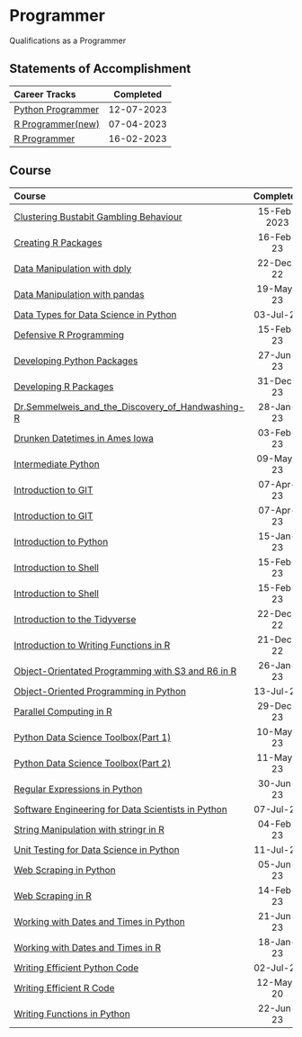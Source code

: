 # Programmer
 Qualifications as a Programmer

## Statements of Accomplishment

|                                          Career Tracks                                          | Completed  |
| :---------------------------------------------------------------------------------------------- | :--------: |
| [Python Programmer](https://github.com/Katsuvest/Programmer/tree/master/Python_Programmer.pdf)  | 12-07-2023 |
| [R Programmer(new)](https://github.com/Katsuvest/Programmer/tree/master/R_Programmer_(new).pdf) | 07-04-2023 |
| [R Programmer](https://github.com/Katsuvest/Programmer/tree/master/R_Programmer.pdf)            | 16-02-2023 |

## Course

|                                                                            Course                                                                             |  Completed   |                                       Topic                                       |   Technology   |
| :------------------------------------------------------------------------------------------------------------------------------------------------------------ | :----------: | :-------------------------------------------------------------------------------: | :------------: |
| [Clustering Bustabit Gambling Behaviour](https://github.com/Katsuvest/Projects/tree/master/Clustering_Bustabit_Gambling_Behaviour)                            |  15-Feb-2023 |          [Projects](https://github.com/Katsuvest/Projects/tree/master/)           |  R_Programming |
| [Creating R Packages](https://github.com/Katsuvest/Programming/tree/master/Creating_R_Packages)                                                               |  16-Feb-23   |        [Programming](https://github.com/Katsuvest/Programming/tree/master/)       |  R_Programming |
| [Data Manipulation with dply](https://github.com/Katsuvest/Data-Manipulation/tree/master/Data_Manipulation_with_dply)                                         |  22-Dec-22   |  [Data-Manipulation](https://github.com/Katsuvest/Data-Manipulation/tree/master/) |  R_Programming |
| [Data Manipulation with pandas](https://github.com/Katsuvest/Data-Manipulation/tree/master/Data_Manipulation_with_pandas)                                     |  19-May-23   |  [Data-Manipulation](https://github.com/Katsuvest/Data-Manipulation/tree/master/) |     Python     |
| [Data Types for Data Science in Python](https://github.com/Katsuvest/Programming/tree/master/Data_Types_for_Data_Science_in_Python)                           |  03-Jul-23   |        [Programming](https://github.com/Katsuvest/Programming/tree/master/)       |     Python     |
| [Defensive R Programming](https://github.com/Katsuvest/Programming/tree/master/Defensive_R_Programming)                                                       |  15-Feb-23   |        [Programming](https://github.com/Katsuvest/Programming/tree/master/)       |  R_Programming |
| [Developing Python Packages](https://github.com/Katsuvest/Programming/tree/master/Developing_Python_Packages)                                                 |  27-Jun-23   |        [Programming](https://github.com/Katsuvest/Programming/tree/master/)       |     Python     |
| [Developing R Packages](https://github.com/Katsuvest/Programming/tree/master/Developing_R_Packages)                                                           |  31-Dec-23   |        [Programming](https://github.com/Katsuvest/Programming/tree/master/)       |  R_Programming |
| [Dr.Semmelweis_and_the_Discovery_of_Handwashing-R](https://github.com/Katsuvest/Projects/tree/master/Dr.Semmelweis_and_the_Discovery_of_Handwashing-R)    |  28-Jan-23   |           [Projects](https://github.com/Katsuvest/Projects/tree/master/)          |  R_Programming |
| [Drunken Datetimes in Ames Iowa](https://github.com/Katsuvest/Projects/tree/master/Drunken_Datetimes_in_Ames_Iowa)                                          |  03-Feb-23   |           [Projects](https://github.com/Katsuvest/Projects/tree/master/)          |  R_Programming |
| [Intermediate Python](https://github.com/Katsuvest/Programming/tree/master/Intermediate_Python)                                                               |  09-May-23   |        [Programming](https://github.com/Katsuvest/Programming/tree/master/)       |     Python     |
| [Introduction to GIT](https://github.com/Katsuvest/Programming/tree/master/Introduction_to_GIT)                                                               |  07-Apr-23   |        [Programming](https://github.com/Katsuvest/Programming/tree/master/)       |     Python     |
| [Introduction to GIT](https://github.com/Katsuvest/Programming/tree/master/Introduction_to_GIT)                                                               |  07-Apr-23   |        [Programming](https://github.com/Katsuvest/Programming/tree/master/)       |  R_Programming |
| [Introduction to Python](https://github.com/Katsuvest/Programming/tree/master/Introduction_to_Python)                                                         |  15-Jan-23   |        [Programming](https://github.com/Katsuvest/Programming/tree/master/)       |     Python     |
| [Introduction to Shell](https://github.com/Katsuvest/Programming/tree/master/Introduction_to_Shell)                                                           |  15-Feb-23   |        [Programming](https://github.com/Katsuvest/Programming/tree/master/)       |     Python     |
| [Introduction to Shell](https://github.com/Katsuvest/Programming/tree/master/Introduction_to_Shell)                                                           |  15-Feb-23   |        [Programming](https://github.com/Katsuvest/Programming/tree/master/)       |  R_Programming |
| [Introduction to the Tidyverse](https://github.com/Katsuvest/Programming/tree/master/Introduction_to_the_Tidyverse)                                           |  22-Dec-22   |        [Programming](https://github.com/Katsuvest/Programming/tree/master/)       |  R_Programming |
| [Introduction to Writing Functions in R](https://github.com/Katsuvest/Programming/tree/master/Introduction_to_Writing_Functions_in_R)                         |  21-Dec-22   |        [Programming](https://github.com/Katsuvest/Programming/tree/master/)       |  R_Programming |
| [Object-Orientated Programming with S3 and R6 in R](https://github.com/Katsuvest/Programming/tree/master/Object-Orientated_Programming_with_S3_and_R6_in_R)   |  26-Jan-23   |        [Programming](https://github.com/Katsuvest/Programming/tree/master/)       |  R_Programming |
| [Object-Oriented Programming in Python](https://github.com/Katsuvest/Programming/tree/master/Object-Oriented_Programming_in_Python)                           |  13-Jul-23   |        [Programming](https://github.com/Katsuvest/Programming/tree/master/)       |     Python     |
| [Parallel Computing in R](https://github.com/Katsuvest/Programming/tree/master/Parallel_Computing_in_R)                                                       |  29-Dec-23   |        [Programming](https://github.com/Katsuvest/Programming/tree/master/)       |  R_Programming |
| [Python Data Science Toolbox(Part 1)](https://github.com/Katsuvest/Programming/tree/master/Python_Data_Science_Toolbox(Part_1))                               |  10-May-23   |        [Programming](https://github.com/Katsuvest/Programming/tree/master/)       |     Python     |
| [Python Data Science Toolbox(Part 2)](https://github.com/Katsuvest/Programming/tree/master/Python_Data_Science_Toolbox(Part_2))                               |  11-May-23   |        [Programming](https://github.com/Katsuvest/Programming/tree/master/)       |     Python     |
| [Regular Expressions in Python](https://github.com/Katsuvest/Data-Manipulation/tree/master/Regular_Expressions_in_Python)                                     |  30-Jun-23   |  [Data-Manipulation](https://github.com/Katsuvest/Data-Manipulation/tree/master/) |     Python     |
| [Software Engineering for Data Scientists in Python](https://github.com/Katsuvest/Programming/tree/master/Software_Engineering_for_Data_Scientists_in_Python) |  07-Jul-23   |        [Programming](https://github.com/Katsuvest/Programming/tree/master/)       |     Python     |
| [String Manipulation with stringr in R](https://github.com/Katsuvest/Programming/tree/master/String_Manipulation_with_stringr_in_R)                           |  04-Feb-23   |        [Programming](https://github.com/Katsuvest/Programming/tree/master/)       |  R_Programming |
| [Unit Testing for Data Science in Python](https://github.com/Katsuvest/Programming/tree/master/Unit_Testing_for_Data_Science_in_Python)                       |  11-Jul-23   |        [Programming](https://github.com/Katsuvest/Programming/tree/master/)       |     Python     |
| [Web Scraping in Python](https://github.com/Katsuvest/Data-Preparation/tree/master/Web_Scraping_in_Python)                                                    |  05-Jun-23   |   [Data-Preparation](https://github.com/Katsuvest/Data-Preparation/tree/master/)  |     Python     |
| [Web Scraping in R](https://github.com/Katsuvest/Data-Preparation/tree/master/Web_Scraping_in_R)                                                              |  14-Feb-23   |   [Data-Preparation](https://github.com/Katsuvest/Data-Preparation/tree/master/)  |  R_Programming |
| [Working with Dates and Times in Python](https://github.com/Katsuvest/Programming/tree/master/Working_with_Dates_and_Times_in_Python)                         |  21-Jun-23   |        [Programming](https://github.com/Katsuvest/Programming/tree/master/)       |     Python     |
| [Working with Dates and Times in R](https://github.com/Katsuvest/Programming/tree/master/Working_with_Dates_and_Times_in_R)                                   |  18-Jan-23   |        [Programming](https://github.com/Katsuvest/Programming/tree/master/)       |  R_Programming |
| [Writing Efficient Python Code](https://github.com/Katsuvest/Programming/tree/master/Writing_Efficient_Python_Code)                                           |  02-Jul-23   |        [Programming](https://github.com/Katsuvest/Programming/tree/master/)       |     Python     |
| [Writing Efficient R Code](https://github.com/Katsuvest/Programming/tree/master/Writing_Efficient_R_Code)                                                     |  12-May-20   |        [Programming](https://github.com/Katsuvest/Programming/tree/master/)       |  R_Programming |
| [Writing Functions in Python](https://github.com/Katsuvest/Programming/tree/master/Writing_Functions_in_Python)                                               |  22-Jun-23   |        [Programming](https://github.com/Katsuvest/Programming/tree/master/)       |     Python     |
